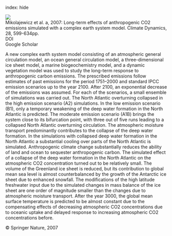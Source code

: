 index: hide

<div class="Citation">
    <div class="Citation-thumb CitationThumb-linked"  data-href="https://doi.org/10.1007/s00382-006-0204-y">
      <img src="https://static.claimspace.cloud/climate-study-static/refs/thumbs/13/Mikolajewicz_et_al_2007a-thumb.png" />
    </div>

  <div class="Citation-body">
    <div class="Citation-text">Mikolajewicz et al. a, 2007: Long-term effects of anthropogenic CO2 emissions simulated with a complex earth system model. <span class="Article-journal">Climate Dynamics, </span><span class="Article-volume">28, </span>599-634pp.</div>
    <div class="Citation-links">
      <div class="CitationLink" data-href="https://doi.org/10.1007/s00382-006-0204-y">
        <div class="CitationLink-icon CitationLink-Doi"></div>
        <div class="CitationLink-text">DOI</div>
      </div>
      <div class="CitationLink" data-href="https://scholar.google.com/scholar?q=10.1007/s00382-006-0204-y">
        <div class="CitationLink-icon CitationLink-Scholar"></div>
        <div class="CitationLink-text">Google Scholar</div>
      </div>
    </div>
  </div>
</div>

A new complex earth system model consisting of an atmospheric general circulation model, an ocean general circulation model, a three-dimensional ice sheet model, a marine biogeochemistry model, and a dynamic vegetation model was used to study the long-term response to anthropogenic carbon emissions. The prescribed emissions follow estimates of past emissions for the period 1751–2000 and standard IPCC emission scenarios up to the year 2100. After 2100, an exponential decrease of the emissions was assumed. For each of the scenarios, a small ensemble of simulations was carried out. The North Atlantic overturning collapsed in the high emission scenario (A2) simulations. In the low emission scenario (B1), only a temporary weakening of the deep water formation in the North Atlantic is predicted. The moderate emission scenario (A1B) brings the system close to its bifurcation point, with three out of five runs leading to a collapsed North Atlantic overturning circulation. The atmospheric moisture transport predominantly contributes to the collapse of the deep water formation. In the simulations with collapsed deep water formation in the North Atlantic a substantial cooling over parts of the North Atlantic is simulated. Anthropogenic climate change substantially reduces the ability of land and ocean to sequester anthropogenic carbon. The simulated effect of a collapse of the deep water formation in the North Atlantic on the atmospheric CO2 concentration turned out to be relatively small. The volume of the Greenland ice sheet is reduced, but its contribution to global mean sea level is almost counterbalanced by the growth of the Antarctic ice sheet due to enhanced snowfall. The modifications of the high latitude freshwater input due to the simulated changes in mass balance of the ice sheet are one order of magnitude smaller than the changes due to atmospheric moisture transport. After the year 3000, the global mean surface temperature is predicted to be almost constant due to the compensating effects of decreasing atmospheric CO2 concentrations due to oceanic uptake and delayed response to increasing atmospheric CO2 concentrations before.

<div class="Citation-copy">
&copy; Springer Nature, 2007
</div>